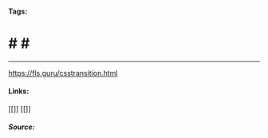  #### Tags:
# # # #	
---	
https://fls.guru/csstransition.html	
	
	
	
	
	
	
	
	
	
	
	
	
	
#### Links:
   [[]]	
   [[]]
	
##### Source:
   []()
	
		
	

